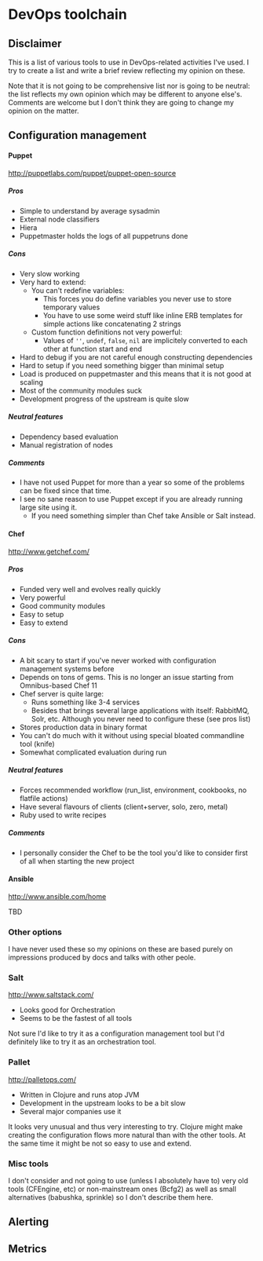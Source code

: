 # DevOps toolchain

## Disclaimer

This is a list of various tools to use in DevOps-related activities I've used.
I try to create a list and write a brief review reflecting my opinion on these.

Note that it is not going to be comprehensive list nor is going to be neutral:
the list reflects my own opinion which may be different to anyone else's.
Comments are welcome but I don't think they are going to change my opinion on the matter.

## Configuration management

#### Puppet

http://puppetlabs.com/puppet/puppet-open-source

##### Pros
* Simple to understand by average sysadmin
* External node classifiers
* Hiera
* Puppetmaster holds the logs of all puppetruns done

##### Cons
* Very slow working
* Very hard to extend:
  * You can't redefine variables:
    * This forces you do define variables you never use to store temporary values
    * You have to use some weird stuff like inline ERB templates for simple actions like
      concatenating 2 strings
  * Custom function definitions not very powerful:
    * Values of `''`, `undef`, `false`, `nil` are implicitely converted to each other at function start and end
* Hard to debug if you are not careful enough constructing dependencies
* Hard to setup if you need something bigger than minimal setup
* Load is produced on puppetmaster and this means that it is not good at scaling
* Most of the community modules suck
* Development progress of the upstream is quite slow

##### Neutral features
* Dependency based evaluation
* Manual registration of nodes

##### Comments
* I have not used Puppet for more than a year so some of the problems can be fixed since that time.
* I see no sane reason to use Puppet except if you are already running large site using it.
  * If you need something simpler than Chef take Ansible or Salt instead.

#### Chef

http://www.getchef.com/

##### Pros
* Funded very well and evolves really quickly
* Very powerful
* Good community modules
* Easy to setup
* Easy to extend

##### Cons
* A bit scary to start if you've never worked with configuration management systems before
* Depends on tons of gems. This is no longer an issue starting from Omnibus-based Chef 11
* Chef server is quite large:
  * Runs something like 3-4 services
  * Besides that brings several large applications with itself: RabbitMQ, Solr, etc. Although you never need to configure these (see pros list)
* Stores production data in binary format
* You can't do much with it without using special bloated commandline tool (knife)
* Somewhat complicated evaluation during run

##### Neutral features
* Forces recommended workflow (run_list, environment, cookbooks, no flatfile actions)
* Have several flavours of clients (client+server, solo, zero, metal)
* Ruby used to write recipes

##### Comments
* I personally consider the Chef to be the tool you'd like to consider first of all when starting the new project

#### Ansible

http://www.ansible.com/home

TBD

### Other options

I have never used these so my opinions on these are based purely on impressions produced by docs and talks with other peole.

### Salt

http://www.saltstack.com/

* Looks good for Orchestration
* Seems to be the fastest of all tools

Not sure I'd like to try it as a configuration management tool but I'd definitely like
to try it as an orchestration tool.

### Pallet

http://palletops.com/

* Written in Clojure and runs atop JVM
* Development in the upstream looks to be a bit slow
* Several major companies use it

It looks very unusual and thus very interesting to try.
Clojure might make creating the configuration flows more natural than with the other tools.
At the same time it might be not so easy to use and extend.

### Misc tools

I don't consider and not going to use (unless I absolutely have to) very old tools (CFEngine, etc) or non-mainstream ones (Bcfg2) as well as small alternatives (babushka, sprinkle) so I don't describe them here.

## Alerting

## Metrics
